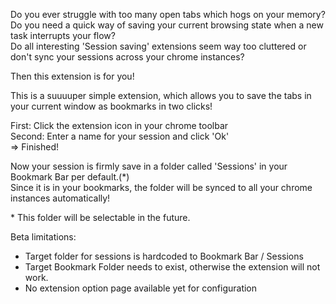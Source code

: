 Do you ever struggle with too many open tabs which hogs on your memory?  
Do you need a quick way of saving your current browsing state when a new task interrupts your flow?  
Do all interesting 'Session saving' extensions seem way too cluttered or don't sync your sessions across your chrome instances?

Then this extension is for you!

This is a suuuuper simple extension, which allows you to save the tabs in your current window as bookmarks in two clicks!

First: Click the extension icon in your chrome toolbar  
Second: Enter a name for your session and click 'Ok'  
=> Finished!

Now your session is firmly save in a folder called 'Sessions' in your Bookmark Bar per default.(\*)  
Since it is in your bookmarks, the folder will be synced to all your chrome instances automatically!

\* This folder will be selectable in the future.

Beta limitations:

-   Target folder for sessions is hardcoded to Bookmark Bar / Sessions
-   Target Bookmark Folder needs to exist, otherwise the extension will not work.
-   No extension option page available yet for configuration
